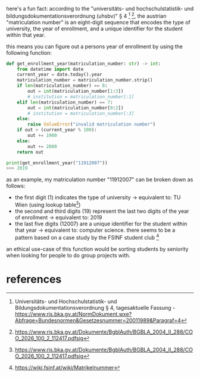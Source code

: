 here's a fun fact: according to the "universitäts- und hochschulstatistik- und bildungsdokumentationsverordnung (uhsbv)" § 4 [^legal1] [^legal2], the austrian "matriculation number" is an eight-digit sequence that encodes the type of university, the year of enrollment, and a unique identifier for the student within that year.

this means you can figure out a persons year of enrollment by using the following function:

```python
def get_enrollment_year(matriculation_number: str) -> int:
    from datetime import date
    current_year = date.today().year
    matriculation_number = matriculation_number.strip()
    if len(matriculation_number) == 8:
        out = int(matriculation_number[1:3])
        # institution = matriculation_number[:1]
    elif len(matriculation_number) == 7:
        out = int(matriculation_number[0:2])
        # institution = matriculation_number[:3]
    else:
        raise ValueError("invalid matriculation number")
    if out > (current_year % 100):
        out += 1900
    else:
        out += 2000
    return out

print(get_enrollment_year("11912007"))
>>> 2019
```

as an example, my matriculation number "11912007" can be broken down as follows:

- the first digit (1) indicates the type of university → equivalent to: TU Wien (using lookup table[^legal2])
- the second and third digits (19) represent the last two digits of the year of enrollment → equivalent to: 2019
- the last five digits (12007) are a unique identifier for the student within that year → equivalent to: computer science. there seems to be a pattern based on a case study by the FSINF student club [^fsinf]

an ethical use-case of this function would be sorting students by seniority when looking for people to do group projects with.

# references

[^legal1]: Universitäts- und Hochschulstatistik- und Bildungsdokumentationsverordnung § 4, tagesaktuelle Fassung - https://www.ris.bka.gv.at/NormDokument.wxe?Abfrage=Bundesnormen&Gesetzesnummer=20011989&Paragraf=4

[^legal2]: https://www.ris.bka.gv.at/Dokumente/BgblAuth/BGBLA_2004_II_288/COO_2026_100_2_112417.pdfsig

[^fsinf]: https://wiki.fsinf.at/wiki/Matrikelnummer
